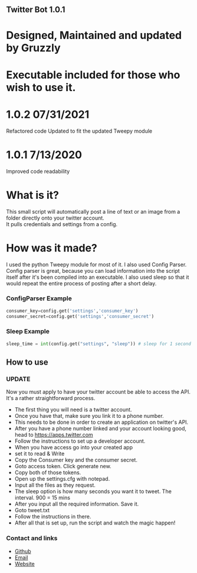 ## Twitter Bot 1.0.1
# Designed, Maintained and updated by Gruzzly
# Executable included for those who wish to use it.

# 1.0.2 07/31/2021
Refactored code
Updated to fit the updated Tweepy module

# 1.0.1 7/13/2020
Improved code readability

# What is it?
This small script will automatically post a line of text or an image from a folder directly onto your twitter account.<br/>
It pulls credentials and settings from a config.

# How was it made?
I used the python Tweepy module for most of it. I also used Config Parser. Config parser is great, because you can load information into the script itself after it's been compiled into an executable. I also used sleep so that it would repeat the entire process of posting after a short delay.

### ConfigParser Example
```python
consumer_key=config.get('settings','consumer_key')
consumer_secret=config.get('settings','consumer_secret')
```
### Sleep Example
```python
sleep_time = int(config.get("settings", "sleep")) # sleep for 1 second by default
```
## How to use
 ### UPDATE ###
 Now you must apply to have your twitter account be able to access the API. It's a rather straightforward process.


- The first thing you will need is a twitter account.
- Once you have that, make sure you link it to a phone number.
- This needs to be done in order to create an application on twitter's API.
- After you have a phone number linked and your account looking good, head to https://apps.twitter.com
- Follow the instructions to set up a developer account.
- When you have access go into your created app
- set it to read & Write
- Copy the Consumer key and the consumer secret.
- Goto access token. Click generate new.
- Copy both of those tokens.
- Open up the settings.cfg with notepad.
- Input all the files as they request.
- The sleep option is how many seconds you want it to tweet. The interval. 900 = 15 mins
- After you input all the required information. Save it.
- Goto tweet.txt
- Follow the instructions in there.
- After all that is set up, run the script and watch the magic happen!






### Contact and links
- [Github](https://github.com/Gruzzly-bear)
- [Email](mailto:MB.Bowen@outlook.com?subject=Hey%20There!)
- [Website](https://gruzzly.co)

